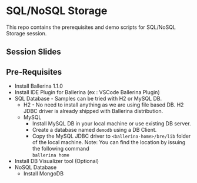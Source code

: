 # SQL/NoSQL Storage
 
 This repo contains the prerequisites and demo scripts for SQL/NoSQL Storage session.
 
 ## Session Slides
 
 
 
 ## Pre-Requisites
 
 * Install Ballerina 1.1.0
 * Install IDE Plugin for Ballerina (ex : VSCode Ballerina Plugin)
 * SQL Database  - Samples can be tried with H2 or MySQL DB. 
   * H2 - No need to install anything as we are using file based DB. H2 JDBC driver is already shipped with Ballerina distribution. 
   * MySQL 
        * Install MySQL DB in your local machine or use existing DB server.
        * Create a database named `demodb` using a DB Client.
        * Copy the MySQL JDBC driver to `<ballerina-home>/bre/lib` folder of the local machine. 
          Note: You can find the <ballerina-home> location by issuing the following command  
 ```ballerina home```
 * Install DB Visualizer tool (Optional)
 * NoSQL Database 
    * Install MongoDB

